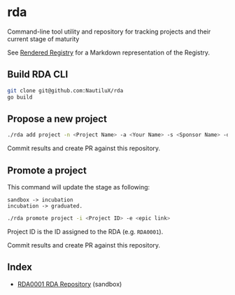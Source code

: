 # rda

Command-line tool utility and repository for tracking projects and their current stage of maturity

See [Rendered Registry](/rendered-registry) for a Markdown representation of the Registry.

## Build RDA CLI

```bash
git clone git@github.com:NautiluX/rda
go build
```

## Propose a new project

```bash
./rda add project -n <Project Name> -a <Your Name> -s <Sponsor Name> -d <Description> -r <Reference/Repository> -e <epic link>
```

Commit results and create PR against this repository.

## Promote a project

This command will update the stage as following:

```
sandbox -> incubation
incubation -> graduated.
```

```bash
./rda promote project -i <Project ID> -e <epic link>
```

Project ID is the ID assigned to the RDA (e.g. `RDA0001`).

Commit results and create PR against this repository.

## Index

* [RDA0001 RDA Repository](/rendered-registry/RDA0001%20RDA%20Repository.md) (sandbox)


